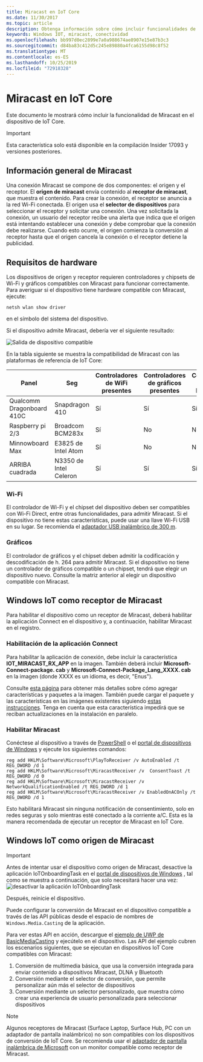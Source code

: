 ```yaml
---
title: Miracast en IoT Core
ms.date: 11/30/2017
ms.topic: article
description: Obtenga información sobre cómo incluir funcionalidades de Miracast en el dispositivo
keywords: Windows IOT, miracast, conectividad
ms.openlocfilehash: bb997d0ec2899e7a0a988674ae8907e15e87b3c3
ms.sourcegitcommit: d84ba83c412d5c245e89880a4fca6155d98c8f52
ms.translationtype: MT
ms.contentlocale: es-ES
ms.lasthandoff: 10/25/2019
ms.locfileid: "72918328"
---
```

# <a name="miracast-on-iot-core"></a>Miracast en IoT Core

Este documento le mostrará cómo incluir la funcionalidad de Miracast en el dispositivo de IoT Core.

> [!IMPORTANT]
> Esta característica solo está disponible en la compilación Insider 17093 y versiones posteriores.

## <a name="miracast-overview"></a>Información general de Miracast

Una conexión Miracast se compone de dos componentes: el origen y el receptor. El **origen de miracast** envía contenido al **receptor de miracast**, que muestra el contenido. Para crear la conexión, el receptor se anuncia a la red Wi-Fi conectada. El origen usa el **selector de dispositivos** para seleccionar el receptor y solicitar una conexión. Una vez solicitada la conexión, un usuario del receptor recibe una alerta que indica que el origen está intentando establecer una conexión y debe comprobar que la conexión debe realizarse. Cuando esto ocurre, el origen comienza la conversión al receptor hasta que el origen cancela la conexión o el receptor detiene la publicidad.

## <a name="hardware-requirements"></a>Requisitos de hardware

Los dispositivos de origen y receptor requieren controladores y chipsets de Wi-Fi y gráficos compatibles con Miracast para funcionar correctamente. Para averiguar si el dispositivo tiene hardware compatible con Miracast, ejecute: 
```
netsh wlan show driver
```
en el símbolo del sistema del dispositivo.

Si el dispositivo admite Miracast, debería ver el siguiente resultado:

![Salida de dispositivo compatible](../media/Miracast/CompatibleDevice.png)

En la tabla siguiente se muestra la compatibilidad de Miracast con las plataformas de referencia de IoT Core:

| Panel | Seg | Controladores de WiFi presentes | Controladores de gráficos presentes | Compatible con Miracast |
|-------|-----|----------------------|--------------------------|---------------------|
| Qualcomm Dragonboard 410C | Snapdragon 410 | Sí | Sí | Sí |
| Raspberry pi 2/3 | Broadcom BCM283x | Sí | No | No |
| Minnowboard Max | E3825 de Intel Atom | Sí | No | No |
| ARRIBA cuadrada | N3350 de Intel Celeron | Sí | Sí | Sí |


### <a name="wi-fi"></a>Wi-Fi

El controlador de Wi-Fi y el chipset del dispositivo deben ser compatibles con Wi-Fi Direct, entre otras funcionalidades, para admitir Miracast. Si el dispositivo no tiene estas características, puede usar una llave Wi-Fi USB en su lugar. Se recomienda el [adaptador USB inalámbrico de 300 m](http://a.co/fdhEhV9).

### <a name="graphics"></a>Gráficos

El controlador de gráficos y el chipset deben admitir la codificación y descodificación de h. 264 para admitir Miracast. Si el dispositivo no tiene un controlador de gráficos compatible o un chipset, tendrá que elegir un dispositivo nuevo. Consulte la matriz anterior al elegir un dispositivo compatible con Miracast.

## <a name="windows-iot-as-a-miracast-sink"></a>Windows IoT como receptor de Miracast

Para habilitar el dispositivo como un receptor de Miracast, deberá habilitar la aplicación Connect en el dispositivo y, a continuación, habilitar Miracast en el registro.

### <a name="enable-the-connect-app"></a>Habilitación de la aplicación Connect

Para habilitar la aplicación de conexión, debe incluir la característica **IOT_MIRACAST_RX_APP** en la imagen. También deberá incluir **Microsoft-Connect-package. cab** y **Microsoft-Connect-Package_Lang_XXXX. cab** en la imagen (donde XXXX es un idioma, es decir, "Enus"). 

Consulte [esta página](https://docs.microsoft.com/windows-hardware/manufacture/iot/deploy-your-app-with-a-standard-board#update-the-feature-manifest) para obtener más detalles sobre cómo agregar características y paquetes a la imagen. También puede cargar el paquete y las características en las imágenes existentes siguiendo [estas instrucciones](https://docs.microsoft.com/windows/iot-core/build-your-image/createinstallpackage). Tenga en cuenta que esta característica impedirá que se reciban actualizaciones en la instalación en paralelo.


### <a name="enable-miracast"></a>Habilitar Miracast

Conéctese al dispositivo a través de [PowerShell](https://docs.microsoft.com/windows/iot-core/connect-your-device/powershell) o el [portal de dispositivos de Windows](https://docs.microsoft.com/windows/iot-core/manage-your-device/deviceportal) y ejecute los siguientes comandos:
```
reg add HKLM\Software\Microsoft\PlayToReceiver /v AutoEnabled /t REG_DWORD /d 1  
reg add HKLM\Software\Microsoft\MiracastReceiver /v  ConsentToast /t REG_DWORD /d 0  
reg add HKLM\Software\Microsoft\MiracastReceiver /v NetworkQualificationEnabled /t REG_DWORD /d 1  
reg add HKLM\Software\Microsoft\MiracastReceiver /v EnabledOnACOnly /t REG_DWORD /d 1  
```
Esto habilitará Miracast sin ninguna notificación de consentimiento, solo en redes seguras y solo mientras esté conectado a la corriente a/C. Esta es la manera recomendada de ejecutar un receptor de Miracast en IoT Core.

## <a name="windows-iot-as-a-miracast-source"></a>Windows IoT como origen de Miracast

> [!IMPORTANT]
> Antes de intentar usar el dispositivo como origen de Miracast, desactive la aplicación IoTOnboardingTask en el [portal de dispositivos de Windows](https://docs.microsoft.com/windows/iot-core/manage-your-device/deviceportal) , tal como se muestra a continuación, que solo necesitará hacer una vez: ![desactivar la aplicación IoTOnboardingTask](../media/Miracast/IoTOnboardingOff.gif)
>
> Después, reinicie el dispositivo.

Puede configurar la conversión de Miracast en el dispositivo compatible a través de las API públicas desde el espacio de nombres de `Windows.Media.Casting` de la aplicación.

Para ver estas API en acción, descargue el [ejemplo de UWP de BasicMediaCasting](https://github.com/Microsoft/Windows-universal-samples/tree/master/Samples/BasicMediaCasting) y ejecútelo en el dispositivo. Las API del ejemplo cubren los escenarios siguientes, que se ejecutan en dispositivos IoT Core compatibles con Miracast:
1. Conversión de multimedia básica, que usa la conversión integrada para enviar contenido a dispositivos Miracast, DLNA y Bluetooth
2. Conversión mediante el selector de conversión, que permite personalizar aún más el selector de dispositivos
3. Conversión mediante un selector personalizado, que muestra cómo crear una experiencia de usuario personalizada para seleccionar dispositivos

> [!NOTE]
> Algunos receptores de Miracast (Surface Laptop, Surface Hub, PC con un adaptador de pantalla inalámbrico) no son compatibles con los dispositivos de conversión de IoT Core. Se recomienda usar el [adaptador de pantalla inalámbrica de Microsoft](https://www.microsoft.com/accessories/en-us/products/adapters/wireless-display-adapter-2/p3q-00001) con un monitor compatible como receptor de Miracast.
